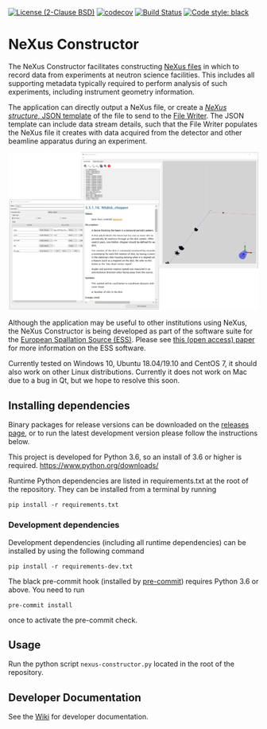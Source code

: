 [![License (2-Clause BSD)](https://img.shields.io/badge/license-BSD%202--Clause-blue.svg)](https://github.com/ess-dmsc/nexus-constructor/blob/master/LICENSE) [![codecov](https://codecov.io/gh/ess-dmsc/nexus-constructor/branch/master/graph/badge.svg)](https://codecov.io/gh/ess-dmsc/nexus-constructor) [![Build Status](https://jenkins.esss.dk/dm/job/ess-dmsc/job/nexus-constructor/job/master/badge/icon)](https://jenkins.esss.dk/dm/job/ess-dmsc/job/nexus-constructor/job/master/) [![Code style: black](https://img.shields.io/badge/code%20style-black-000000.svg)](https://github.com/python/black)

# NeXus Constructor
The NeXus Constructor facilitates constructing [NeXus files](https://www.nexusformat.org/) in which to record data from experiments at neutron science facilities. This includes all supporting metadata typically required to perform analysis of such experiments,
including instrument geometry information.

The application can directly output a NeXus file, or create a 
[_NeXus structure_, JSON template](https://github.com/ess-dmsc/kafka-to-nexus/blob/master/documentation/commands.md#defining-a-nexus-structure)
of the file to send to the [File Writer](https://github.com/ess-dmsc/kafka-to-nexus). The JSON template can
include data stream details, such that the File Writer populates the NeXus file it creates with data acquired
from the detector and other beamline apparatus during an experiment. 

![NeXus Constructor](resources/images/nc_screenshot.png)

Although the application may be useful to other institutions using NeXus, the NeXus Constructor is being
developed as part of the software suite for the
[European Spallation Source (ESS)](https://europeanspallationsource.se/). Please see
[this (open access) paper](https://iopscience.iop.org/article/10.1088/1748-0221/13/10/T10001)
for more information on the ESS software.   

Currently tested on Windows 10, Ubuntu 18.04/19.10 and CentOS 7, it should also work on other Linux distributions.
Currently it does not work on Mac due to a bug in Qt, but we hope to resolve this soon.

## Installing dependencies

Binary packages for release versions can be downloaded on the [releases page](https://github.com/ess-dmsc/nexus-constructor/releases), or to run the latest development version please follow the instructions below.

This project is developed for Python 3.6, so an install of 3.6 or higher
is required. https://www.python.org/downloads/

Runtime Python dependencies are listed in requirements.txt at the root of the
repository. They can be installed from a terminal by running
```
pip install -r requirements.txt
```

### Development dependencies

Development dependencies (including all runtime dependencies) can be installed by using the following command

```
pip install -r requirements-dev.txt
```

The black pre-commit hook (installed by [pre-commit](https://pre-commit.com/)) requires Python 3.6 or above.
You need to run
```
pre-commit install
```
once to activate the pre-commit check.

## Usage

Run the python script `nexus-constructor.py` located in the root of the repository.

## Developer Documentation

See the [Wiki](https://github.com/ess-dmsc/nexus-constructor/wiki/Developer-Notes) for developer documentation.
